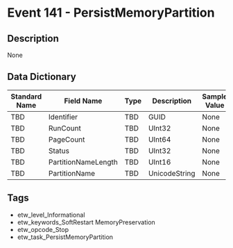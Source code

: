 # Event 141 - PersistMemoryPartition

## Description
None

## Data Dictionary
|Standard Name|Field Name|Type|Description|Sample Value|
|---|---|---|---|---|
|TBD|Identifier|TBD|GUID|None|None|
|TBD|RunCount|TBD|UInt32|None|None|
|TBD|PageCount|TBD|UInt64|None|None|
|TBD|Status|TBD|UInt32|None|None|
|TBD|PartitionNameLength|TBD|UInt16|None|None|
|TBD|PartitionName|TBD|UnicodeString|None|None|

## Tags
* etw_level_Informational
* etw_keywords_SoftRestart MemoryPreservation
* etw_opcode_Stop
* etw_task_PersistMemoryPartition